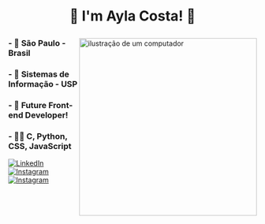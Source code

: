 

 
# <p align="center"> 💜 I'm Ayla Costa! 🔮</p>
 <img src="https://user-images.githubusercontent.com/74038190/212750996-938b257b-266c-45a7-9af7-655341c0f58b.gif" alt="ilustração de um computador" min-width="360px" max-width="360px" width="360px" align="right"> 

### - 📍 São Paulo - Brasil
### - 👾 Sistemas de Informação - USP  
### - 🌌 Future Front-end Developer!
### - 👩‍💻 C, Python, CSS, JavaScript

<p align="left">
<a href="#" title="LinkedIn">
  <img src="https://img.shields.io/badge/-Linkedin-0e76a8?style=flat-square&logo=Linkedin&logoColor=white&link=https://linkedin.com/in/aylacosta" alt="LinkedIn"/></a>
  <a href="#" title="Instagram">
  <img src="https://img.shields.io/badge/-Instagram-DF0174?style=flat-square&labelColor=DF0174&logo=instagram&logoColor=white&link=https://www.instagram.com/aylalouka" alt="Instagram"/></a>
  <a href="#" title="Gmail">
  <img src="https://img.shields.io/badge/-ayla.dsdc@email.com-006bed?style=flat-square&logo=Gmail&logoColor=white&link=mailto:ayla.dsdc@gmail.com" alt="Instagram"/></a>
  </p>
  



<!---
ayladsdc/ayladsdc is a ✨ special ✨ repository because its `README.md` (this file) appears on your GitHub profile.
You can click the Preview link to take a look at your changes.
--->
